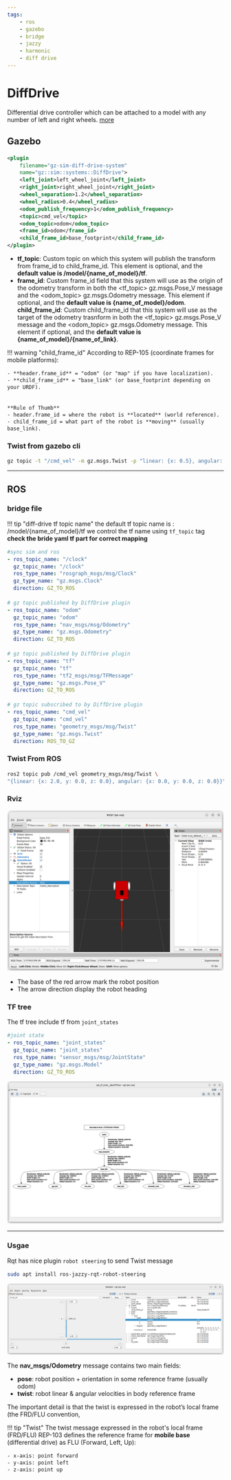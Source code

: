 ```yaml
---
tags:
    - ros
    - gazebo
    - bridge
    - jazzy
    - harmonic
    - diff drive
---
```


# DiffDrive
Differential drive controller which can be attached to a model with any number of left and right wheels. [more](https://gazebosim.org/api/sim/8/classgz_1_1sim_1_1systems_1_1DiffDrive.html#details)

## Gazebo

```xml title="gazebo diff drive plugin"
<plugin
    filename="gz-sim-diff-drive-system"
    name="gz::sim::systems::DiffDrive">
    <left_joint>left_wheel_joint</left_joint>
    <right_joint>right_wheel_joint</right_joint>
    <wheel_separation>1.2</wheel_separation>
    <wheel_radius>0.4</wheel_radius>
    <odom_publish_frequency>1</odom_publish_frequency>
    <topic>cmd_vel</topic>
    <odom_topic>odom</odom_topic>
    <frame_id>odom</frame_id>
    <child_frame_id>base_footprint</child_frame_id>
</plugin>
```

- **tf_topic**: Custom topic on which this system will publish the transform from frame_id to child_frame_id. This element is optional, and the **default value is /model/{name_of_model}/tf**.
- **frame_id**: Custom frame_id field that this system will use as the origin of the odometry transform in both the <tf_topic> gz.msgs.Pose_V message and the <odom_topic> gz.msgs.Odometry message. This element if optional, and the **default value is {name_of_model}/odom**.
**child_frame_id**: Custom child_frame_id that this system will use as the target of the odometry trasnform in both the <tf_topic> gz.msgs.Pose_V message and the <odom_topic> gz.msgs.Odometry message. This element if optional, and the **default value is {name_of_model}/{name_of_link}**.


!!! warning "child_frame_id"
    According to REP-105 (coordinate frames for mobile platforms):

    - **header.frame_id** = "odom" (or "map" if you have localization).
    - **child_frame_id** = "base_link" (or base_footprint depending on your URDF).


    **Rule of Thumb**
    - header.frame_id = where the robot is **located** (world reference).
    - child_frame_id = what part of the robot is **moving** (usually base_link).
### Twist from gazebo cli

```bash
gz topic -t "/cmd_vel" -m gz.msgs.Twist -p "linear: {x: 0.5}, angular: {z: 0.05}"
```

---

## ROS

### bridge file

!!! tip "diff-drive tf topic name"
    the default tf topic name is : /model/{name_of_model}/tf
    we control the tf name using `tf_topic` tag
    **check the bride yaml tf part for correct mapping**
     

```yaml title="bridge.yaml"
#sync sim and ros
- ros_topic_name: "/clock"
  gz_topic_name: "/clock"
  ros_type_name: "rosgraph_msgs/msg/Clock"
  gz_type_name: "gz.msgs.Clock"
  direction: GZ_TO_ROS

# gz topic published by DiffDrive plugin
- ros_topic_name: "odom"
  gz_topic_name: "odom"
  ros_type_name: "nav_msgs/msg/Odometry"
  gz_type_name: "gz.msgs.Odometry"
  direction: GZ_TO_ROS

# gz topic published by DiffDrive plugin
- ros_topic_name: "tf"
  gz_topic_name: "tf"
  ros_type_name: "tf2_msgs/msg/TFMessage"
  gz_type_name: "gz.msgs.Pose_V"
  direction: GZ_TO_ROS

# gz topic subscribed to by DiffDrive plugin
- ros_topic_name: "cmd_vel"
  gz_topic_name: "cmd_vel"
  ros_type_name: "geometry_msgs/msg/Twist"
  gz_type_name: "gz.msgs.Twist"
  direction: ROS_TO_GZ
```

### Twist From ROS

```bash
ros2 topic pub /cmd_vel geometry_msgs/msg/Twist \
"{linear: {x: 2.0, y: 0.0, z: 0.0}, angular: {x: 0.0, y: 0.0, z: 0.0}}"
```

### Rviz

![alt text](images/rviz.png)

- The base of the red arrow mark the robot position
- The arrow direction display the robot heading

### TF tree
The tf tree include tf from `joint_states`

```yaml title="bridge mapping"
#joint state
- ros_topic_name: "joint_states"
  gz_topic_name: "joint_states"
  ros_type_name: "sensor_msgs/msg/JointState"
  gz_type_name: "gz.msgs.Model"
  direction: GZ_TO_ROS
```

![alt text](images/tf_tree.png)

---

### Usgae
Rqt has nice plugin `robot steering` to send Twist message

```bash
sudo apt install ros-jazzy-rqt-robot-steering
```

![alt text](images/rqt-robot-steering.png)


The **nav_msgs/Odometry** message contains two main fields:

- **pose**: robot position + orientation in some reference frame (usually odom)
- **twist**: robot linear & angular velocities in body reference frame

The important detail is that the twist is expressed in the robot’s local frame (the FRD/FLU convention,

!!! tip "Twist"
    The twist message expressed in the robot's local frame (FRD/FLU)
    REP-103 defines the reference frame for **mobile base** (differential drive) as FLU (Forward, Left, Up): 

    - x-axis: point forward
    - y-axis: point left
    - z-axis: point up
     